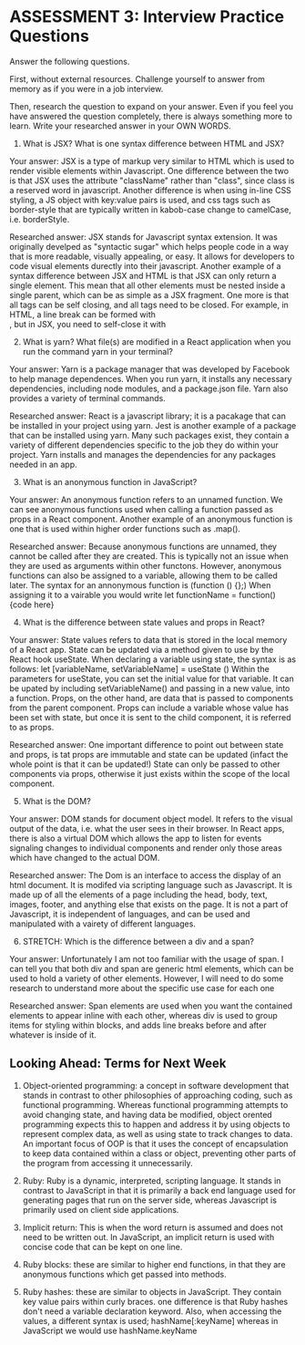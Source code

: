 # ASSESSMENT 3: Interview Practice Questions

Answer the following questions.

First, without external resources. Challenge yourself to answer from memory as if you were in a job interview.

Then, research the question to expand on your answer. Even if you feel you have answered the question completely, there is always something more to learn. Write your researched answer in your OWN WORDS.

1. What is JSX? What is one syntax difference between HTML and JSX?

Your answer: JSX is a type of markup very similar to HTML which is used to render visible elements within Javascript. One difference between the two is that JSX uses the attribute "className" rather than "class", since class is a reserved word in javascript. Another difference is when using in-line CSS styling, a JS object with key:value pairs is used, and css tags such as border-style that are typically written in kabob-case change to camelCase, i.e. borderStyle.

Researched answer: JSX stands for Javascript syntax extension. It was originally develped as "syntactic sugar" which helps people code in a way that is more readable, visually appealing, or easy. It allows for developers to code visual elements durectly into their javascript. Another example of a syntax difference between JSX and HTML is that JSX can only return a single element. This mean that all other elements must be nested inside a single parent, which can be as simple as a JSX fragment. One more is that all tags can be self closing, and all tags need to be closed. For example, in HTML, a line break can be formed with <br>, but in JSX, you need to self-close it with <br/>

2. What is yarn? What file(s) are modified in a React application when you run the command yarn in your terminal?

Your answer: Yarn is a package manager that was developed by Facebook to help manage dependences. When you run yarn, it installs any necessary dependencies, including node modules, and a package.json file. Yarn also provides a variety of terminal commands.

Researched answer: React is a javascript library; it is a pacakage that can be installed in your project using yarn. Jest is another example of a package that can be installed using yarn. Many such packages exist, they contain a variety of different dependencies specific to the job they do within your project. Yarn installs and manages the dependencies for any packages needed in an app.

3. What is an anonymous function in JavaScript?

Your answer: An anonymous function refers to an unnamed function. We can see anonymous functions used when calling a function passed as props in a React component. Another example of an anonymous function is one that is used within higher order functions such as .map(). 

Researched answer: Because anonymous functions are unnamed, they cannot be called after they are created. This is typically not an issue when they are used as arguments within other functons. However, anonymous functions can also be assigned to a variable, allowing them to be called later. The syntax for an annonymous function is (function () {};)
When assigning it to a vairable you would write let functionName = function(){code here}

4. What is the difference between state values and props in React?

Your answer: State values refers to data that is stored in the local memory of a React app. State can be updated via a method given to use by the React hook useState. When declaring a variable using state, the syntax is as follows: let [variableName, setVariableName] = useState ()
Within the parameters for useState, you can set the initial value for that variable. It can be upated by including setVariableName() and passing in a new value, into a function.
Props, on the other hand, are data that is passed to components from the parent component. Props can include a variable whose value has been set with state, but once it is sent to the child component, it is referred to as props.

Researched answer: One important difference to point out between state and props, is tat props are immutable and state can be updated (infact the whole point is that it can be updated!) State can only be passed to other components via props, otherwise it just exists within the scope of the local component.

5. What is the DOM? 

Your answer: DOM stands for document object model. It refers to the visual output of the data, i.e. what the user sees in their browser. In React apps, there is also a virtual DOM which allows the app to listen for events signaling changes to individual components and render only those areas which have changed to the actual DOM.

Researched answer: The Dom is an interface to access the display of an html document. It is modifed via scripting language such as Javascript. It is made up of all the elements of a page including the head, body, text, images, footer, and anything else that exists on the page. It is not a part of Javascript, it is independent of languages, and can be used and manipulated with a vairety of different languages.

6. STRETCH: Which is the difference between a div and a span?

Your answer: Unfortunately I am not too familiar with the usage of span. I can tell you that both div and span are generic html elements, which can be used to hold a variety of other elements. However, I will need to do some research to understand more about the specific use case for each one

Researched answer: Span elements are used when you want the contained elements to appear inline with each other, whereas div is used to group items for styling within blocks, and adds line breaks before and after whatever is inside of it.

## Looking Ahead: Terms for Next Week

1. Object-oriented programming: a concept in software development that stands in contrast to other philosophies of approaching coding, such as functional programming. Whereas functional programming attempts to avoid changing state, and having data be modified, object orented programming expects this to happen and address it by using objects to represent complex data, as well as using state to track changes to data. An important focus of OOP is that it uses the concept of encapsulation to keep data contained within a class or object, preventing other parts of the program from accessing it unnecessarily.

2. Ruby: Ruby is a dynamic, interpreted, scripting language. It stands in contrast to JavaScript in that it is primarily a back end language used for generating pages that run on the server side, whereas Javascript is primarily used on client side applications.

3. Implicit return: This is when the word return is assumed and does not need to be written out. In JavaScript, an implicit return is used with concise code that can be kept on one line.

4. Ruby blocks: these are similar to higher end functions, in that they are anonymous functions which get passed into methods.

5. Ruby hashes: these are similar to objects in JavaScript. They contain key value pairs within curly braces. one difference is that Ruby hashes don't need a variable declaration keyword. Also, when accessing the values, a different syntax is used; hashName[:keyName]
whereas in JavaScript we would use hashName.keyName